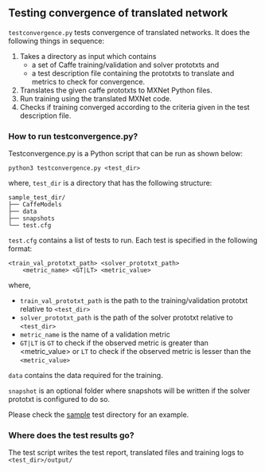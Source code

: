 ## Testing convergence of translated network

`testconvergence.py` tests convergence of translated networks. It does the following things in sequence:
1. Takes a directory as input which contains
   - a set of Caffe training/validation and solver prototxts and 
   - a test description file containing the prototxts to translate and metrics to check for convergence.
2. Translates the given caffe prototxts to MXNet Python files.
3. Run training using the translated MXNet code.
4. Checks if training converged according to the criteria given in the test description file.

### How to run testconvergence.py?

Testconvergence.py is a Python script that can be run as shown below:

```
python3 testconvergence.py <test_dir>
```

where, `test_dir` is a directory that has the following structure:

```
sample_test_dir/
├── CaffeModels
├── data
├── snapshots
└── test.cfg
```

`test.cfg` contains a list of tests to run. Each test is specified in the following format:

```
<train_val_prototxt_path> <solver_prototxt_path>
	<metric_name> <GT|LT> <metric_value>
```

where,
- `train_val_prototxt_path` is the path to the training/validation prototxt relative to `<test_dir>`
- `solver_prototxt_path` is the path of the solver prototxt relative to `<test_dir>`
- `metric_name` is the name of a validation metric
- `GT|LT` is `GT` to check if the observed metric is greater than <metric_value> or `LT` to check if the observed metric is lesser than the `<metric_value>`
	
`data` contains the data required for the training.

`snapshot` is an optional folder where snapshots will be written if the solver prototxt is configured to do so.

Please check the [sample](https://github.com/indhub/mxnet/tree/caffe_translator/tools/caffe_translator/test/sample_test_dir) test directory for an example.

### Where does the test results go?
The test script writes the test report, translated files and training logs to `<test_dir>/output/`
